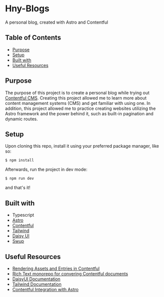 # Hny-Blogs
A personal blog, created with Astro and Contentful

## Table of Contents
- [Purpose](#purpose)
- [Setup](#setup)
- [Built with](#built-with)
- [Useful Resources](#useful-resources)

## Purpose
The purpose of this project is to create a personal blog while trying out [Contentful CMS](https://www.contentful.com/). Creating this project allowed me to learn more about content management systems (CMS) and get familiar with using one. In addition, this project allowed me to practice creating websites utilizing the Astro framework and the power behind it, such as built-in pagination and dynamic routes.

## Setup

Upon cloning this repo, install it using your preferred package manager, like so: 

`$ npm install`

Afterwards, run the project in dev mode:

`$ npm run dev`

and that's it!

## Built with
- Typescript
- [Astro](https://astro.build/)
- [Contentful](https://www.contentful.com/)
- [Tailwind](https://tailwindcss.com/)
- [Daisy UI](https://daisyui.com/)
- [Swup](https://swup.js.org/)

## Useful Resources
- [Rendering Assets and Entries in Contentful](https://www.contentful.com/blog/rendering-linked-assets-entries-in-contentful/)
- [Rich Text monorepo for convering Contentful documents](https://github.com/contentful/rich-text)
- [DaisyUI Documentation](https://daisyui.com/docs/use/)
- [Tailwind Documentation](https://tailwindcss.com/docs/installation)
- [Contentful Integration with Astro](https://docs.astro.build/en/guides/cms/contentful/)